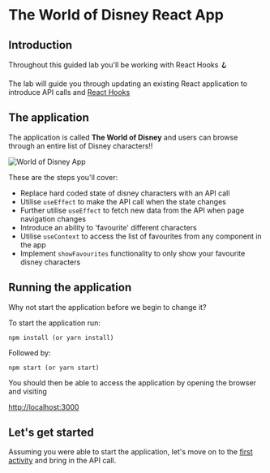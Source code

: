 # The World of Disney React App

## Introduction

Throughout this guided lab you'll be working with React Hooks 🪝

The lab will guide you through updating an existing React application to introduce API calls and [React Hooks](https://beta.reactjs.org/reference/react)

## The application

The application is called **The World of Disney** and users can browse through an entire list of Disney characters!!

![World of Disney App](./docs/images/initial_app.png "Disney Application")

These are the steps you'll cover:

-   Replace hard coded state of disney characters with an API call
-   Utilise `useEffect` to make the API call when the state changes
-   Further utilise `useEffect` to fetch new data from the API when page navigation changes
-   Introduce an ability to 'favourite' different characters
-   Utilise `useContext` to access the list of favourites from any component in the app
-   Implement `showFavourites` functionality to only show your favourite disney characters

## Running the application

Why not start the application before we begin to change it?

To start the application run:

```
npm install (or yarn install)
```

Followed by:

```
npm start (or yarn start)
```

You should then be able to access the application by opening the browser and visiting

[http://localhost:3000](http://localhost:3000)

## Let's get started

Assuming you were able to start the application, let's move on to the [first activity](./docs/activity_1.md) and bring in the API call.
